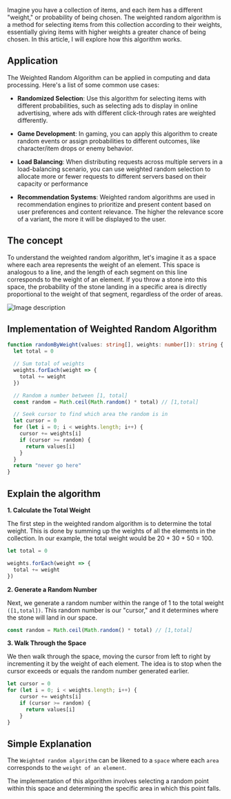 Imagine you have a collection of items, and each item has a different "weight," or probability of being chosen. The weighted random algorithm is a method for selecting items from this collection according to their weights, essentially giving items with higher weights a greater chance of being chosen. In this article, I will explore how this algorithm works.

## Application
The Weighted Random Algorithm can be applied in computing and data processing. Here's a list of some common use cases:
- **Randomized Selection**: Use this algorithm for selecting items with different probabilities, such as selecting ads to display in online advertising, where ads with different click-through rates are weighted differently.

- **Game Development**: In gaming, you can apply this algorithm to create random events or assign probabilities to different outcomes, like character/item drops or enemy behavior.

- **Load Balancing**: When distributing requests across multiple servers in a load-balancing scenario, you can use weighted random selection to allocate more or fewer requests to different servers based on their capacity or performance

- **Recommendation Systems**: Weighted random algorithms are used in recommendation engines to prioritize and present content based on user preferences and content relevance.
The higher the relevance score of a variant, the more it will be displayed to the user.



## The concept
To understand the weighted random algorithm, let's imagine it as a space where each area represents the weight of an element. This space is analogous to a line, and the length of each segment on this line corresponds to the weight of an element. If you throw a stone into this space, the probability of the stone landing in a specific area is directly proportional to the weight of that segment, regardless of the order of areas.

![Image description](https://dev-to-uploads.s3.amazonaws.com/uploads/articles/gb6evmessrk9xxvx27c7.png)

## Implementation of Weighted Random Algorithm
```typescript
function randomByWeight(values: string[], weights: number[]): string {
  let total = 0

  // Sum total of weights
  weights.forEach(weight => {
    total += weight
  })

  // Random a number between [1, total]
  const random = Math.ceil(Math.random() * total) // [1,total]

  // Seek cursor to find which area the random is in
  let cursor = 0
  for (let i = 0; i < weights.length; i++) {
    cursor += weights[i]
    if (cursor >= random) {
      return values[i]
    }
  }
  return "never go here"
}

```

## Explain the algorithm
**1. Calculate the Total Weight**

The first step in the weighted random algorithm is to determine the total weight. This is done by summing up the weights of all the elements in the collection. In our example, the total weight would be 20 + 30 + 50 = 100.

```typescript
let total = 0

weights.forEach(weight => {
  total += weight
})
```

**2. Generate a Random Number**

Next, we generate a random number within the range of 1 to the total weight `([1,total])`. This random number is our "cursor," and it determines where the stone will land in our space.

```typescript
const random = Math.ceil(Math.random() * total) // [1,total]

```

**3. Walk Through the Space**

We then walk through the space, moving the cursor from left to right by incrementing it by the weight of each element. The idea is to stop when the cursor exceeds or equals the random number generated earlier.

```typescript
let cursor = 0
for (let i = 0; i < weights.length; i++) {
    cursor += weights[i]
    if (cursor >= random) {
      return values[i]
    }
}
```

## Simple Explanation
The `Weighted random algorithm` can be likened to a `space` where each `area` corresponds to the `weight of an element`.

The implementation of this algorithm involves selecting a random point within this space and determining the specific area in which this point falls.